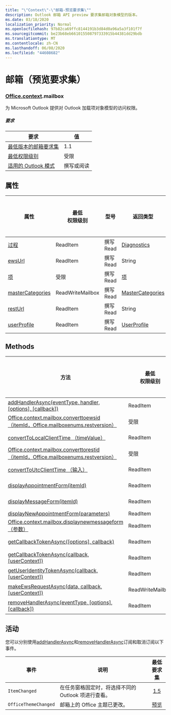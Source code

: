 ```yaml
---
title: "\"Context\"-\"邮箱-预览要求集\""
description: Outlook 邮箱 API preview 要求集邮箱对象模型的版本。
ms.date: 03/18/2020
localization_priority: Normal
ms.openlocfilehash: 97b82ca69ffc8144191b3d84d0a96a5a3f101f7f
ms.sourcegitcommit: be23b68eb661015508797333915b44381dd29bdb
ms.translationtype: MT
ms.contentlocale: zh-CN
ms.lasthandoff: 06/08/2020
ms.locfileid: "44608682"
---
```

# <a name="mailbox-preview-requirement-set"></a>邮箱（预览要求集）

### <a name="officecontextmailbox"></a>[Office](office.md)[.context](office.context.md).mailbox

为 Microsoft Outlook 提供对 Outlook 加载项对象模型的访问权限。

##### <a name="requirements"></a>要求

|要求| 值|
|---|---|
|[最低版本的邮箱要求集](../../requirement-sets/outlook-api-requirement-sets.md)| 1.1|
|[最低权限级别](../../../outlook/understanding-outlook-add-in-permissions.md)| 受限|
|[适用的 Outlook 模式](../../../outlook/outlook-add-ins-overview.md#extension-points)| 撰写或阅读|

## <a name="properties"></a>属性

| 属性 | 最低<br>权限级别 | 型号 | 返回类型 | 最低<br>要求集 |
|---|---|---|---|:---:|
| [过程](/javascript/api/outlook/office.mailbox?view=outlook-js-preview#diagnostics) | ReadItem | 撰写<br>Read | [Diagnostics](/javascript/api/outlook/office.diagnostics?view=outlook-js-preview) | [1.1](../requirement-set-1.1/outlook-requirement-set-1.1.md) |
| [ewsUrl](/javascript/api/outlook/office.mailbox?view=outlook-js-preview#ewsurl) | ReadItem | 撰写<br>Read | String | [1.1](../requirement-set-1.1/outlook-requirement-set-1.1.md) |
| [项](office.context.mailbox.item.md) | 受限 | 撰写<br>Read | [项](/javascript/api/outlook/office.item?view=outlook-js-preview) | [1.1](../requirement-set-1.1/outlook-requirement-set-1.1.md) |
| [masterCategories](/javascript/api/outlook/office.mailbox?view=outlook-js-preview#mastercategories) | ReadWriteMailbox | 撰写<br>Read | [MasterCategories](/javascript/api/outlook/office.mastercategories?view=outlook-js-preview) | [1.8](../requirement-set-1.8/outlook-requirement-set-1.8.md) |
| [restUrl](/javascript/api/outlook/office.mailbox?view=outlook-js-preview#resturl) | ReadItem | 撰写<br>Read | String | [1.5](../requirement-set-1.5/outlook-requirement-set-1.5.md) |
| [userProfile](/javascript/api/outlook/office.mailbox?view=outlook-js-preview#userprofile) | ReadItem | 撰写<br>Read | [UserProfile](/javascript/api/outlook/office.userprofile?view=outlook-js-preview) | [1.1](../requirement-set-1.1/outlook-requirement-set-1.1.md) |

## <a name="methods"></a>Methods

| 方法 | 最低<br>权限级别 | 型号 | 最低<br>要求集 |
|---|---|---|:---:|
| [addHandlerAsync(eventType, handler, [options], [callback])](/javascript/api/outlook/office.mailbox?view=outlook-js-preview#addhandlerasync-eventtype--handler--options--callback-) | ReadItem | 撰写<br>Read | [1.5](../requirement-set-1.5/outlook-requirement-set-1.5.md) |
| [Office.context.mailbox.converttoewsid （itemId，Office.mailboxenums.restversion）](/javascript/api/outlook/office.mailbox?view=outlook-js-preview#converttoewsid-itemid--restversion-) | 受限 | 撰写<br>Read | [1.3](../requirement-set-1.3/outlook-requirement-set-1.3.md) |
| [convertToLocalClientTime （timeValue）](/javascript/api/outlook/office.mailbox?view=outlook-js-preview#converttolocalclienttime-timevalue-) | ReadItem | 撰写<br>Read | [1.1](../requirement-set-1.1/outlook-requirement-set-1.1.md) |
| [Office.context.mailbox.converttorestid （itemId，Office.mailboxenums.restversion）](/javascript/api/outlook/office.mailbox?view=outlook-js-preview#converttorestid-itemid--restversion-) | 受限 | 撰写<br>Read | [1.3](../requirement-set-1.3/outlook-requirement-set-1.3.md) |
| [convertToUtcClientTime （输入）](/javascript/api/outlook/office.mailbox?view=outlook-js-preview#converttoutcclienttime-input-) | ReadItem | 撰写<br>Read | [1.1](../requirement-set-1.1/outlook-requirement-set-1.1.md) |
| [displayAppointmentForm(itemId)](/javascript/api/outlook/office.mailbox?view=outlook-js-preview#displayappointmentform-itemid-) | ReadItem | 撰写<br>Read | [1.1](../requirement-set-1.1/outlook-requirement-set-1.1.md) |
| [displayMessageForm(itemId)](/javascript/api/outlook/office.mailbox?view=outlook-js-preview#displaymessageform-itemid-) | ReadItem | 撰写<br>Read | [1.1](../requirement-set-1.1/outlook-requirement-set-1.1.md) |
| [displayNewAppointmentForm(parameters)](/javascript/api/outlook/office.mailbox?view=outlook-js-preview#displaynewappointmentform-parameters-) | ReadItem | Read | [1.1](../requirement-set-1.1/outlook-requirement-set-1.1.md) |
| [Office.context.mailbox.displaynewmessageform （参数）](/javascript/api/outlook/office.mailbox?view=outlook-js-preview#displaynewmessageform-parameters-) | ReadItem | 撰写<br>Read | [1.6](../requirement-set-1.6/outlook-requirement-set-1.6.md) |
| [getCallbackTokenAsync([options], callback)](/javascript/api/outlook/office.mailbox?view=outlook-js-preview#getcallbacktokenasync-options--callback-) | ReadItem | 撰写<br>Read | [1.5](../requirement-set-1.5/outlook-requirement-set-1.5.md) |
| [getCallbackTokenAsync(callback, [userContext])](/javascript/api/outlook/office.mailbox?view=outlook-js-preview#getcallbacktokenasync-callback--usercontext-) | ReadItem | 撰写<br>Read | [1.3](../requirement-set-1.3/outlook-requirement-set-1.3.md)<br>[1.1](../requirement-set-1.1/outlook-requirement-set-1.1.md) |
| [getUserIdentityTokenAsync(callback, [userContext])](/javascript/api/outlook/office.mailbox?view=outlook-js-preview#getuseridentitytokenasync-callback--usercontext-) | ReadItem | 撰写<br>Read | [1.1](../requirement-set-1.1/outlook-requirement-set-1.1.md) |
| [makeEwsRequestAsync(data, callback, [userContext])](/javascript/api/outlook/office.mailbox?view=outlook-js-preview#makeewsrequestasync-data--callback--usercontext-) | ReadWriteMailbox | 撰写<br>Read | [1.1](../requirement-set-1.1/outlook-requirement-set-1.1.md) |
| [removeHandlerAsync(eventType, [options], [callback])](/javascript/api/outlook/office.mailbox?view=outlook-js-preview#removehandlerasync-eventtype--options--callback-) | ReadItem | 撰写<br>Read | [1.5](../requirement-set-1.5/outlook-requirement-set-1.5.md) |

## <a name="events"></a>活动

您可以分别使用[addHandlerAsync](/javascript/api/outlook/office.mailbox?view=outlook-js-preview#addhandlerasync-eventtype--handler--options--callback-)和[removeHandlerAsync](/javascript/api/outlook/office.mailbox?view=outlook-js-preview#removehandlerasync-eventtype--options--callback-)订阅和取消订阅以下事件。

| 事件 | 说明 | 最低<br>要求集 |
|---|---|:---:|
|`ItemChanged`| 在任务窗格固定时，将选择不同的 Outlook 项进行查看。 | [1.5](../requirement-set-1.5/outlook-requirement-set-1.5.md) |
|`OfficeThemeChanged`| 邮箱上的 Office 主题已更改。 | [预览](../preview-requirement-set/outlook-requirement-set-preview.md) |
